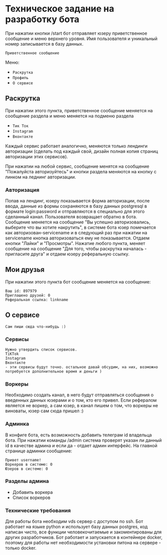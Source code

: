 # Техническое задание на разработку бота

При нажатии кнопки /start бот отправляет юзеру приветственное сообщение и меню верхнего уровня.
Имя пользователя и уникальный номер записывается в базу данных. 
```
Приветственное сообщение
```

Меню:
- `Раскрутка`  
- `Профиль` 
- `О сервисе`

## Раскрутка
При нажатии этого пункта, приветственное сообщение меняется на сообщение раздела и меню меняется на подменю раздела
- `Тик Ток`
- `Instagram`
- `Вконтакте`

Каждый сервис работает аналогично, меняются только лендинги авторизации (сделать под каждый свой, дизайн 
полная копия страниц авторизации этих сервисов). 

При нажатии на любой сервис, сообщение менятся на сообщение "Пожалуйста авторизуйтесь" и кнопки раздела меняются на кнопку с линком на леднинг авторизации.

### Авторизация
Попав на лендинг, юзеру показывается форма авторизации, после ввода, данные из формы сохраняются в базу данных postgresql в формате login:password и отправляются в специально для этого сделанный канал. Пользователя возвращает обратно в бота. Сообщение меняется на сообщение "Вы успешно авторизовались, выберите что вы хотите накрутить", в системе бота юзер помечается как авторизован-servicename и в следующий раз при нажатии на servicename кнопка авторизоваться ему не показывается.
Отдаем кнопки "Лайки" и "Просмотры". Нажатие любого пункта, меняет сообщение на сообщение "Для того, чтобы раскрутка началась - пригласите друга" и отдаем юзеру реферальную ссылку. 

## Мои друзья
При нажатии этого пункта бот сообщение меняется на сообщение:
```
Ваш id: 897979 
Приглашено друзей: 0
Реферальная ссылка: linkname
```

## О сервисе
```
Сам пиши сюда что-нибудь :)
```
 
### Сервисы
```
Нужно утвердить список сервисов.
TiKTok
Instagram
Вконтакте 
- эти сервисы будут точно. остальное давай обсудим, на них, возможно потребуется дополнительное время и деньги )
``` 

### Воркеры
Необходимо создать канал, в него будут отправляться сообщения о введенных данных юзерами и о том, кто его привел. Если рефералом является не воркер, а сам юзер, в канал пишем о том, что воркеры не виноваты, юзер сам сюда пришел :)

### Админка
В конфиге бота, есть возможность добавить телеграм id владельца бота. При нажатии команды /admin система проверят указан ли данный id в качестве админа и если да - отдает админ интерфейс. 
На главной странице админки сообщение:

```
Привет username!
Воркеров в системе: 0 
Юзеров в системе: 0
```

### Разделы админа
- Добавить воркера
- Список воркеров



### Технические требования
Для работы бота необходим vds сервер с доступом по ssh.
Бот работает на языке python и использует базу данных postgres, код написан чисто, все функции человекочитаемые и закоментированы для других разработчиков. Бот работает и запускается в контейнере docker, поэтому для работы нет необходимости установки питона на сервере - только docker.



















































































